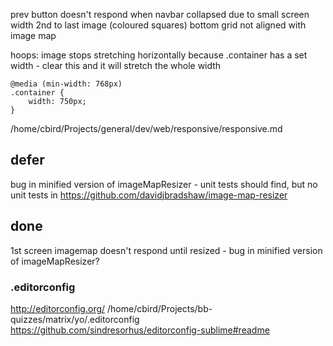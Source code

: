 prev button doesn't respond when navbar collapsed due to small screen width
2nd to last image (coloured squares) bottom grid not aligned with image map

hoops: image stops stretching horizontally because .container has a set width - clear this and it will stretch the whole width

    @media (min-width: 768px)
    .container {
        width: 750px;
    }

/home/cbird/Projects/general/dev/web/responsive/responsive.md

## defer

bug in minified version of imageMapResizer - unit tests should find, but no unit tests in https://github.com/davidjbradshaw/image-map-resizer

## done

1st screen imagemap doesn't respond until resized - bug in minified version of imageMapResizer?

### .editorconfig 

http://editorconfig.org/
/home/cbird/Projects/bb-quizzes/matrix/yo/.editorconfig
https://github.com/sindresorhus/editorconfig-sublime#readme